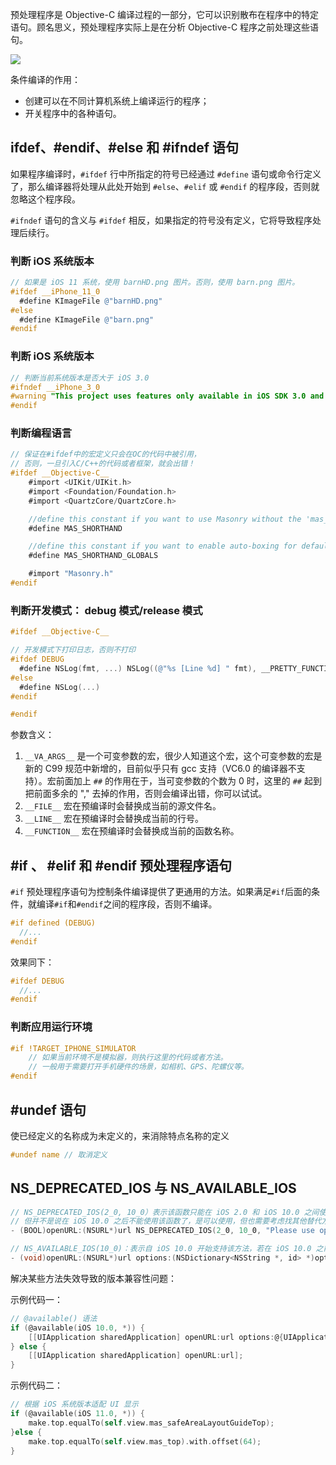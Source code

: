 预处理程序是 Objective-C 编译过程的一部分，它可以识别散布在程序中的特定语句。顾名思义，预处理程序实际上是在分析 Objective-C 程序之前处理这些语句。

![](http://upload-images.jianshu.io/upload_images/2648731-eb39d7195f75f6b6.jpg?imageMogr2/auto-orient/strip%7CimageView2/2/w/600)

条件编译的作用：

* 创建可以在不同计算机系统上编译运行的程序；
* 开关程序中的各种语句。

## ifdef、#endif、#else 和 #ifndef 语句

如果程序编译时，`#ifdef` 行中所指定的符号已经通过 `#define` 语句或命令行定义了，那么编译器将处理从此处开始到 `#else`、`#elif` 或 `#endif` 的程序段，否则就忽略这个程序段。

`#ifndef` 语句的含义与 `#ifdef` 相反，如果指定的符号没有定义，它将导致程序处理后续行。

### 判断 iOS 系统版本

```objective-c
// 如果是 iOS 11 系统，使用 barnHD.png 图片。否则，使用 barn.png 图片。
#ifdef __iPhone_11_0 
  #define KImageFile @"barnHD.png"
#else
  #define KImageFile @"barn.png"
#endif
```

### 判断 iOS 系统版本

```objective-c
// 判断当前系统版本是否大于 iOS 3.0
#ifndef __iPhone_3_0
#warning "This project uses features only available in iOS SDK 3.0 and later."
#endif
```

### 判断编程语言

```objective-c
// 保证在#ifdef中的宏定义只会在OC的代码中被引用，
// 否则，一旦引入C/C++的代码或者框架，就会出错！
#ifdef __Objective-C__
    #import <UIKit/UIKit.h>
    #import <Foundation/Foundation.h>
    #import <QuartzCore/QuartzCore.h>

    //define this constant if you want to use Masonry without the 'mas_' prefix
    #define MAS_SHORTHAND

    //define this constant if you want to enable auto-boxing for default syntax
    #define MAS_SHORTHAND_GLOBALS

    #import "Masonry.h"
#endif
```

### 判断开发模式： debug 模式/release 模式

```objective-c
#ifdef __Objective-C__

// 开发模式下打印日志，否则不打印
#ifdef DEBUG
  #define NSLog(fmt, ...) NSLog((@"%s [Line %d] " fmt), __PRETTY_FUNCTION__, __LINE__, ##__VA_ARGS__)
#else
  #define NSLog(...)
#endif

#endif
```

参数含义：

1. `__VA_ARGS__` 是一个可变参数的宏，很少人知道这个宏，这个可变参数的宏是新的 C99 规范中新增的，目前似乎只有 gcc 支持（VC6.0 的编译器不支持）。宏前面加上 `##` 的作用在于，当可变参数的个数为 0 时，这里的 `##` 起到把前面多余的 "," 去掉的作用，否则会编译出错，你可以试试。
2. `__FILE__` 宏在预编译时会替换成当前的源文件名。
3. `__LINE__` 宏在预编译时会替换成当前的行号。
4. `__FUNCTION__` 宏在预编译时会替换成当前的函数名称。


## #if 、 #elif 和 #endif 预处理程序语句

`#if` 预处理程序语句为控制条件编译提供了更通用的方法。如果满足`#if`后面的条件，就编译`#if`和`#endif`之间的程序段，否则不编译。

```objective-c
#if defined (DEBUG)
  //...
#endif
```

效果同下：

```objective-c
#ifdef DEBUG
  //...
#endif
```

### 判断应用运行环境
```objective-c
#if !TARGET_IPHONE_SIMULATOR
    // 如果当前环境不是模拟器，则执行这里的代码或者方法。
    // 一般用于需要打开手机硬件的场景，如相机、GPS、陀螺仪等。
#endif
```


## #undef 语句

使已经定义的名称成为未定义的，来消除特点名称的定义

```objective-c
#undef name // 取消定义
```

## NS_DEPRECATED_IOS 与 NS_AVAILABLE_IOS

```objective-c
// NS_DEPRECATED_IOS(2_0, 10_0）表示该函数只能在 iOS 2.0 和 iOS 10.0 之间使用，是已被废弃的函数，
// 但并不是说在 iOS 10.0 之后不能使用该函数了，是可以使用，但也需要考虑找其他替代方法了。
- (BOOL)openURL:(NSURL*)url NS_DEPRECATED_IOS(2_0, 10_0, "Please use openURL:options:completionHandler: instead") NS_EXTENSION_UNAVAILABLE_IOS("");

// NS_AVAILABLE_IOS(10_0)：表示自 iOS 10.0 开始支持该方法，若在 iOS 10.0 之前的版本使用该函数，则会导致 Crash。
- (void)openURL:(NSURL*)url options:(NSDictionary<NSString *, id> *)options completionHandler:(void (^ __nullable)(BOOL success))completion NS_AVAILABLE_IOS(10_0) NS_EXTENSION_UNAVAILABLE_IOS("");
```

解决某些方法失效导致的版本兼容性问题：

示例代码一：
```objective-c
// @available() 语法
if (@available(iOS 10.0, *)) {
    [[UIApplication sharedApplication] openURL:url options:@{UIApplicationOpenURLOptionUniversalLinksOnly: @YES} completionHandler:nil];
} else {
    [[UIApplication sharedApplication] openURL:url];
}
```

示例代码二：
```objective-c
// 根据 iOS 系统版本适配 UI 显示
if (@available(iOS 11.0, *)) {
    make.top.equalTo(self.view.mas_safeAreaLayoutGuideTop);
}else {
    make.top.equalTo(self.view.mas_top).with.offset(64);
}
```
